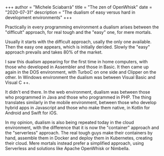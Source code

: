 +++
author = "Michele Sciabarrà"
title = "The zen of OpenWhisk"
date = "2020-07-31"
description = "The dualism of easy versus hard in development environments"
+++

Practically in every programming environment a dualism arises between the "difficult" approach, for real tough and the "easy" one, for mere mortals.

Usually it starts with the difficult approach, usally the only one available. Then the easy one appears, which is initially derided. Slowly the "easy" approach prevails and takes 80% of the market.

I saw this dualism appearing for the first time in home computers, with those who developed in Assembler and those in Basic.
It then came up again in the DOS environment, with TurboC on one side and Clipper on the other. In Windows environment the dualism was between Visual Basic and Visual C ++.

It didn't end there. In the web environment, dualism was between those who programmed in Java and those who programmed in PHP. The thing translates similarly in the mobile environment, between those who develop hybrid apps in Javascript and those who make them native, in Kotlin for Android and Swift for iOS.

In my opinion, dualism is also being repeated today in the cloud environment, with the difference that it is now the "container" approach and the "serverless" approach. The real tough guys make their containers by hand, assemble them in Docker and deploy them in Kubernetes, creating their cloud. Mere mortals instead prefer a simplified approach, using Serverless and solutions like Apache OpenWhisk or Nimbella.
